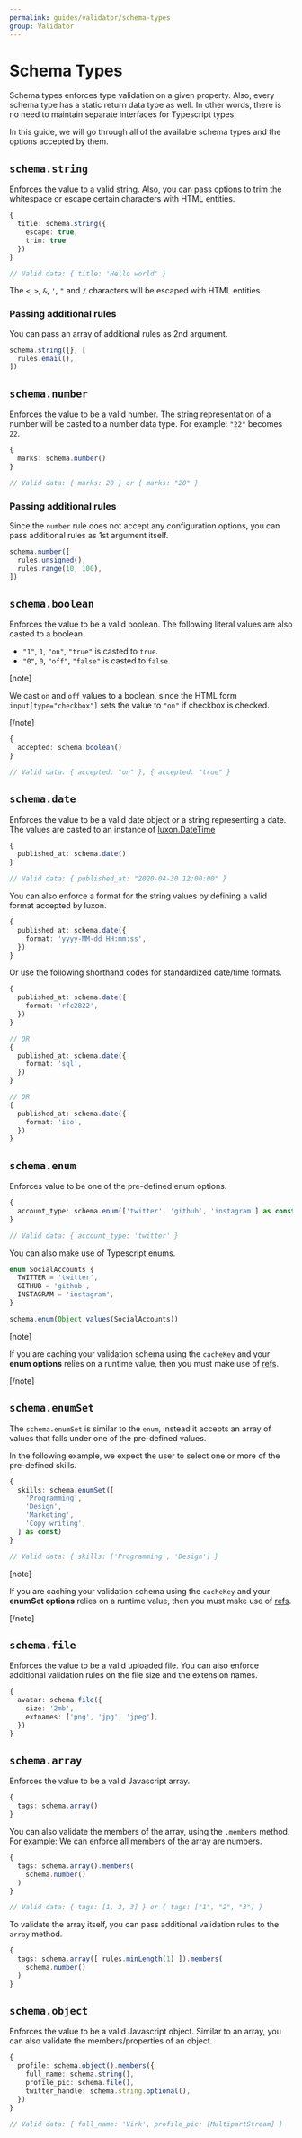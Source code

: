 ```yaml
---
permalink: guides/validator/schema-types
group: Validator
---
```


# Schema Types
Schema types enforces type validation on a given property. Also, every schema type has a static return data type as well. In other words, there is no need to maintain separate interfaces for Typescript types.

In this guide, we will go through all of the available schema types and the options accepted by them.

## `schema.string`
Enforces the value to a valid string. Also, you can pass options to trim the whitespace or escape certain characters with HTML entities.

```ts
{
  title: schema.string({
    escape: true,
    trim: true
  })
}

// Valid data: { title: 'Hello world' }
```

The  `<`, `>`, `&`, `'`, `"` and `/` characters will be escaped with HTML entities.

### Passing additional rules
You can pass an array of additional rules as 2nd argument.

```ts
schema.string({}, [
  rules.email(),
])
```

## `schema.number`
Enforces the value to be a valid number. The string representation of a number will be casted to a number data type. For example: `"22"` becomes `22`.

```ts
{
  marks: schema.number()
}

// Valid data: { marks: 20 } or { marks: "20" }
```

### Passing additional rules
Since the `number` rule does not accept any configuration options, you can pass additional rules as 1st argument itself.

```ts
schema.number([
  rules.unsigned(),
  rules.range(10, 100),
])
```

## `schema.boolean`
Enforces the value to be a valid boolean. The following literal values are also casted to a boolean.

- `"1"`, `1`, `"on"`, `"true"` is casted to `true`.
- `"0"`, `0`, `"off"`, `"false"` is casted to `false`.

[note]

We cast `on` and `off` values to a boolean, since the HTML form `input[type="checkbox"]` sets the value to `"on"` if checkbox is checked.

[/note]

```ts
{
  accepted: schema.boolean()
}

// Valid data: { accepted: "on" }, { accepted: "true" }
```

## `schema.date`
Enforces the value to be a valid date object or a string representing a date. The values are casted to an instance of [luxon.DateTime](https://moment.github.io/luxon/docs/manual/tour.html#creating-a-datetime) 

```ts
{
  published_at: schema.date()
}

// Valid data: { published_at: "2020-04-30 12:00:00" }
```

You can also enforce a format for the string values by defining a valid format accepted by luxon.

```ts
{
  published_at: schema.date({
    format: 'yyyy-MM-dd HH:mm:ss',
  })
}
```

Or use the following shorthand codes for standardized date/time formats.

```ts
{
  published_at: schema.date({
    format: 'rfc2822',
  })
}

// OR
{
  published_at: schema.date({
    format: 'sql',
  })
}

// OR
{
  published_at: schema.date({
    format: 'iso',
  })
}
```

## `schema.enum`
Enforces value to be one of the pre-defined enum options.

```ts
{
  account_type: schema.enum(['twitter', 'github', 'instagram'] as const)
}

// Valid data: { account_type: 'twitter' }
```

You can also make use of Typescript enums.

```ts
enum SocialAccounts {
  TWITTER = 'twitter',
  GITHUB = 'github',
  INSTAGRAM = 'instagram',
}

schema.enum(Object.values(SocialAccounts))
```

[note]

If you are caching your validation schema using the `cacheKey` and your **enum options** relies on a runtime value, then you must make use of [refs](schema-caching#refs).

[/note]


## `schema.enumSet`
The `schema.enumSet` is similar to the `enum`, instead it accepts an array of values that falls under one of the pre-defined values.

In the following example, we expect the user to select one or more of the pre-defined skills.

```ts
{
  skills: schema.enumSet([
    'Programming',
    'Design',
    'Marketing',
    'Copy writing',
  ] as const)
}

// Valid data: { skills: ['Programming', 'Design'] }
```

[note]

If you are caching your validation schema using the `cacheKey` and your **enumSet options** relies on a runtime value, then you must make use of [refs](schema-caching#refs).

[/note]

## `schema.file`
Enforces the value to be a valid uploaded file. You can also enforce additional validation rules on the file size and the extension names.

```ts
{
  avatar: schema.file({
    size: '2mb',
    extnames: ['png', 'jpg', 'jpeg'],
  })
}
```

## `schema.array`
Enforces the value to be a valid Javascript array.

```ts
{
  tags: schema.array()
}
```

You can also validate the members of the array, using the `.members` method. For example: We can enforce all members of the array are numbers.

```ts
{
  tags: schema.array().members(
    schema.number()
  )
}

// Valid data: { tags: [1, 2, 3] } or { tags: ["1", "2", "3"] }
```

To validate the array itself, you can pass additional validation rules to the `array` method.

```ts
{
  tags: schema.array([ rules.minLength(1) ]).members(
    schema.number()
  )
}
```

## `schema.object`
Enforces the value to be a valid Javascript object. Similar to an array, you can also validate the members/properties of an object.

```ts
{
  profile: schema.object().members({
    full_name: schema.string(),
    profile_pic: schema.file(),
    twitter_handle: schema.string.optional(),
  })
}

// Valid data: { full_name: 'Virk', profile_pic: [MultipartStream] }
```
